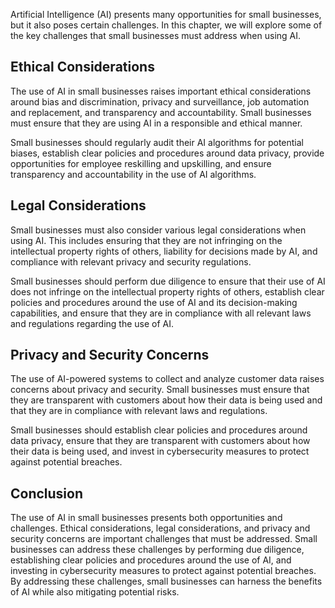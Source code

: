 
Artificial Intelligence (AI) presents many opportunities for small businesses, but it also poses certain challenges. In this chapter, we will explore some of the key challenges that small businesses must address when using AI.

Ethical Considerations
----------------------

The use of AI in small businesses raises important ethical considerations around bias and discrimination, privacy and surveillance, job automation and replacement, and transparency and accountability. Small businesses must ensure that they are using AI in a responsible and ethical manner.

Small businesses should regularly audit their AI algorithms for potential biases, establish clear policies and procedures around data privacy, provide opportunities for employee reskilling and upskilling, and ensure transparency and accountability in the use of AI algorithms.

Legal Considerations
--------------------

Small businesses must also consider various legal considerations when using AI. This includes ensuring that they are not infringing on the intellectual property rights of others, liability for decisions made by AI, and compliance with relevant privacy and security regulations.

Small businesses should perform due diligence to ensure that their use of AI does not infringe on the intellectual property rights of others, establish clear policies and procedures around the use of AI and its decision-making capabilities, and ensure that they are in compliance with all relevant laws and regulations regarding the use of AI.

Privacy and Security Concerns
-----------------------------

The use of AI-powered systems to collect and analyze customer data raises concerns about privacy and security. Small businesses must ensure that they are transparent with customers about how their data is being used and that they are in compliance with relevant laws and regulations.

Small businesses should establish clear policies and procedures around data privacy, ensure that they are transparent with customers about how their data is being used, and invest in cybersecurity measures to protect against potential breaches.

Conclusion
----------

The use of AI in small businesses presents both opportunities and challenges. Ethical considerations, legal considerations, and privacy and security concerns are important challenges that must be addressed. Small businesses can address these challenges by performing due diligence, establishing clear policies and procedures around the use of AI, and investing in cybersecurity measures to protect against potential breaches. By addressing these challenges, small businesses can harness the benefits of AI while also mitigating potential risks.
